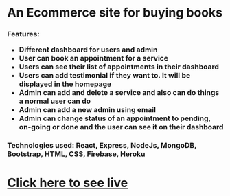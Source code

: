 <h1>An Ecommerce site for buying books</h1>
<h3>
  Features:
  <ul>
    <li>Different dashboard for users and admin</li>
    <li>User can book an appointment for a service</li>
    <li>Users can see their list of appointments in their dashboard</li>
    <li>Users can add testimonial if they want to. It will be displayed in the homepage</li>
    <li>Admin can add and delete a service and also can do things a normal user can do</li>
    <li>Admin can add a new admin using email</li>
    <li>Admin can change status of an appointment to pending, on-going or done and the user can see it on their dashboard</li>
    
  </ul>
</h3>
<h3>Technologies used: React, Express, NodeJs, MongoDB, Bootstrap, HTML, CSS, Firebase, Heroku</h3>
<h1><a href="https://travel-agency-a2b4d.web.app/" target="_blank">Click here to see live</a></h1>
